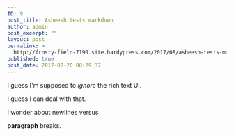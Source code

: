 ```yaml
---
ID: 9
post_title: Asheesh tests markdown
author: admin
post_excerpt: ""
layout: post
permalink: >
  http://frosty-field-7190.site.hardypress.com/2017/08/asheesh-tests-markdown/
published: true
post_date: 2017-08-20 00:29:37
---
```

I guess I'm supposed to _ignore_ the rich text UI.

I guess I can deal with that.

I wonder about
newlines versus

**paragraph** breaks.